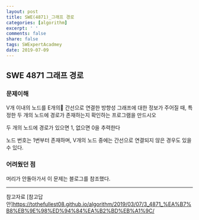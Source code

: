 ```yaml
---
layout: post
title: SWE(4871)_그래프 경로
categories: [algorithm]
excerpt: ' '
comments: false
share: false
tags: SWExpertAcadmey
date: 2019-07-09
---
```


## SWE 4871 그래프 경로

### 문제이해

V개 이내의 노드를 E개의 간선으로 연결한 방향성 그래프에 대한 정보가 주어질 때, 특정한 두 개의 노드에 경로가 존재하는지 확인하는 프로그램을 만드시오

두 개의 노드에 경로가 있으면 1, 없으면 0을 추력한다

노드 번호는 1번부터 존재하며, V개의 노드 중에는 간선으로 연결되지 않은 경우도 있을 수 있다.

### 어려웠던 점

머리가 안돌아가서 이 문제는 블로그를 참조했다.

---

참고자료
[참고답안]<https://tothefullest08.github.io/algorithm/2019/03/07/3_4871_%EA%B7%B8%EB%9E%98%ED%94%84%EA%B2%BD%EB%A1%9C/>
